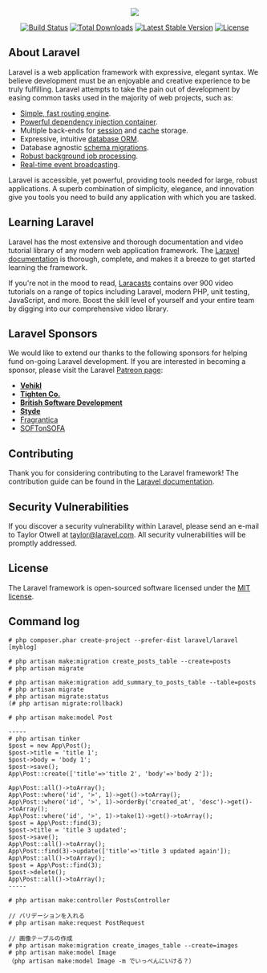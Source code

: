 <p align="center"><img src="https://laravel.com/assets/img/components/logo-laravel.svg"></p>

<p align="center">
<a href="https://travis-ci.org/laravel/framework"><img src="https://travis-ci.org/laravel/framework.svg" alt="Build Status"></a>
<a href="https://packagist.org/packages/laravel/framework"><img src="https://poser.pugx.org/laravel/framework/d/total.svg" alt="Total Downloads"></a>
<a href="https://packagist.org/packages/laravel/framework"><img src="https://poser.pugx.org/laravel/framework/v/stable.svg" alt="Latest Stable Version"></a>
<a href="https://packagist.org/packages/laravel/framework"><img src="https://poser.pugx.org/laravel/framework/license.svg" alt="License"></a>
</p>

## About Laravel

Laravel is a web application framework with expressive, elegant syntax. We believe development must be an enjoyable and creative experience to be truly fulfilling. Laravel attempts to take the pain out of development by easing common tasks used in the majority of web projects, such as:

- [Simple, fast routing engine](https://laravel.com/docs/routing).
- [Powerful dependency injection container](https://laravel.com/docs/container).
- Multiple back-ends for [session](https://laravel.com/docs/session) and [cache](https://laravel.com/docs/cache) storage.
- Expressive, intuitive [database ORM](https://laravel.com/docs/eloquent).
- Database agnostic [schema migrations](https://laravel.com/docs/migrations).
- [Robust background job processing](https://laravel.com/docs/queues).
- [Real-time event broadcasting](https://laravel.com/docs/broadcasting).

Laravel is accessible, yet powerful, providing tools needed for large, robust applications. A superb combination of simplicity, elegance, and innovation give you tools you need to build any application with which you are tasked.

## Learning Laravel

Laravel has the most extensive and thorough documentation and video tutorial library of any modern web application framework. The [Laravel documentation](https://laravel.com/docs) is thorough, complete, and makes it a breeze to get started learning the framework.

If you're not in the mood to read, [Laracasts](https://laracasts.com) contains over 900 video tutorials on a range of topics including Laravel, modern PHP, unit testing, JavaScript, and more. Boost the skill level of yourself and your entire team by digging into our comprehensive video library.

## Laravel Sponsors

We would like to extend our thanks to the following sponsors for helping fund on-going Laravel development. If you are interested in becoming a sponsor, please visit the Laravel [Patreon page](http://patreon.com/taylorotwell):

- **[Vehikl](http://vehikl.com)**
- **[Tighten Co.](https://tighten.co)**
- **[British Software Development](https://www.britishsoftware.co)**
- **[Styde](https://styde.net)**
- [Fragrantica](https://www.fragrantica.com)
- [SOFTonSOFA](https://softonsofa.com/)

## Contributing

Thank you for considering contributing to the Laravel framework! The contribution guide can be found in the [Laravel documentation](http://laravel.com/docs/contributions).

## Security Vulnerabilities

If you discover a security vulnerability within Laravel, please send an e-mail to Taylor Otwell at taylor@laravel.com. All security vulnerabilities will be promptly addressed.

## License

The Laravel framework is open-sourced software licensed under the [MIT license](http://opensource.org/licenses/MIT).

## Command log
```
# php composer.phar create-project --prefer-dist laravel/laravel [myblog]

# php artisan make:migration create_posts_table --create=posts
# php artisan migrate

# php artisan make:migration add_summary_to_posts_table --table=posts
# php artisan migrate
# php artisan migrate:status
(# php artisan migrate:rollback)

# php artisan make:model Post

-----
# php artisan tinker
$post = new App\Post();
$post->title = 'title 1';
$post->body = 'body 1';
$post->save();
App\Post::create(['title'=>'title 2', 'body'=>'body 2']);

App\Post::all()->toArray();
App\Post::where('id', '>', 1)->get()->toArray();
App\Post::where('id', '>', 1)->orderBy('created_at', 'desc')->get()->toArray();
App\Post::where('id', '>', 1)->take(1)->get()->toArray();
$post = App\Post::find(3);
$post->title = 'title 3 updated';
$post->save();
App\Post::all()->toArray();
App\Post::find(3)->update(['title'=>'title 3 updated again']);
App\Post::all()->toArray();
$post = App\Post::find(3);
$post->delete();
App\Post::all()->toArray();
-----

# php artisan make:controller PostsController

// バリデーションを入れる
# php artisan make:request PostRequest

// 画像テーブルの作成
# php artisan make:migration create_images_table --create=images
# php artisan make:model Image
（php artisan make:model Image -m でいっぺんにいける？）

```
